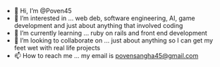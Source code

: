 - 👋 Hi, I’m @Poven45
- 👀 I’m interested in ... web deb, software engineering, AI, game development and just about anything that involved coding
- 🌱 I’m currently learning ... ruby on rails and front end development
- 💞️ I’m looking to collaborate on ... just about anything so I can get my feet wet with real life projects
- 📫 How to reach me ... my email is povensangha45@gmail.com

<!---
Poven45/Poven45 is a ✨ special ✨ repository because its `README.md` (this file) appears on your GitHub profile.
You can click the Preview link to take a look at your changes.
--->
